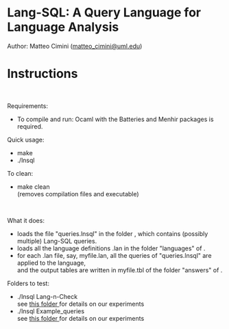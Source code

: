 # Lang-SQL: A Query Language for Language Analysis 

Author: Matteo Cimini (matteo_cimini@uml.edu)
	<br />
# <a name="instructions"></a>Instructions 
<br />

Requirements: 
<br />
<ul>
<li> To compile and run: Ocaml with the Batteries and Menhir packages is required.
</ul>

Quick usage: 
<br />
<ul>
<li> make 
<li> ./lnsql <folder-name>
</ul>

To clean: <br />
<ul>
<li> make clean 
	<br /> (removes compilation files and executable) 
</ul>
<br />

What it does:  <br />
<ul>
<li> loads the file "queries.lnsql" in the folder <folder-name>, which contains (possibly multiple) Lang-SQL queries. 
<li> loads all the language definitions .lan in the folder "languages" of <folder-name>. 
<li> for each .lan file, say, myfile.lan, all the queries of "queries.lnsql" are applied to the language,  <br />
	and the output tables are written in myfile.tbl of the folder "answers" of <folder-name>. 
</ul>

Folders to test: 
<br />
<ul>
<li> ./lnsql Lang-n-Check <br />
	see <a href="Lang-n-Check/"> this folder </a> for details on our experiments 
<li> ./lnsql Example_queries <br />
	see <a href="Example_queries/"> this folder </a> for details on our experiments 
</ul> 






